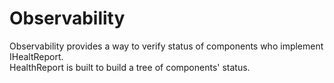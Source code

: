 # Observability
Observability provides a way to verify status of components who implement IHealtReport.  
HealthReport is built to build a tree of components' status.
